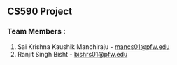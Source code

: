 ## CS590 Project

### Team Members :

1. Sai Krishna Kaushik Manchiraju - mancs01@pfw.edu
2. Ranjit Singh Bisht - bishrs01@pfw.edu
